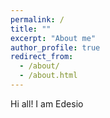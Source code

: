 ```yaml
---
permalink: /
title: ""
excerpt: "About me"
author_profile: true
redirect_from: 
  - /about/
  - /about.html
---
```


Hi all! I am Edesio <span class="emoji wave-hand animated"></span>
